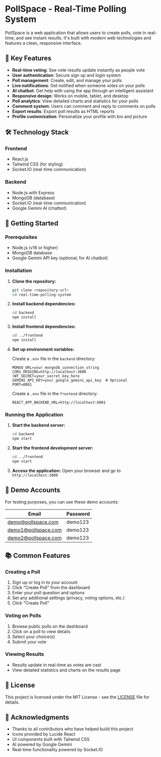 # PollSpace - Real-Time Polling System

PollSpace is a web application that allows users to create polls, vote in real-time, and see instant results. It's built with modern web technologies and features a clean, responsive interface.

## 🌟 Key Features

- **Real-time voting**: See vote results update instantly as people vote
- **User authentication**: Secure sign up and login system
- **Poll management**: Create, edit, and manage your polls
- **Live notifications**: Get notified when someone votes on your polls
- **AI chatbot**: Get help with using the app through an intelligent assistant
- **Responsive design**: Works on mobile, tablet, and desktop
- **Poll analytics**: View detailed charts and statistics for your polls
- **Comment system**: Users can comment and reply to comments on polls
- **Export results**: Export poll results as HTML reports
- **Profile customization**: Personalize your profile with bio and picture

## 🛠️ Technology Stack

### Frontend
- React.js
- Tailwind CSS (for styling)
- Socket.IO (real-time communication)

### Backend
- Node.js with Express
- MongoDB (database)
- Socket.IO (real-time communication)
- Google Gemini AI (chatbot)

## 🚀 Getting Started

### Prerequisites
- Node.js (v16 or higher)
- MongoDB database
- Google Gemini API key (optional, for AI chatbot)

### Installation

1. **Clone the repository:**
   ```bash
   git clone <repository-url>
   cd real-time-polling-system
   ```

2. **Install backend dependencies:**
   ```bash
   cd backend
   npm install
   ```

3. **Install frontend dependencies:**
   ```bash
   cd ../frontend
   npm install
   ```

4. **Set up environment variables:**

   Create a `.env` file in the `backend` directory:
   ```
   MONGO_URL=your_mongodb_connection_string
   CORS_ORIGINS=http://localhost:3000
   JWT_SECRET=your_secret_key_here
   GEMINI_API_KEY=your_google_gemini_api_key  # Optional
   PORT=8001
   ```

   Create a `.env` file in the `frontend` directory:
   ```
   REACT_APP_BACKEND_URL=http://localhost:8001
   ```

### Running the Application

1. **Start the backend server:**
   ```bash
   cd backend
   npm start
   ```

2. **Start the frontend development server:**
   ```bash
   cd ../frontend
   npm start
   ```

3. **Access the application:**
   Open your browser and go to `http://localhost:3000`

## 🧪 Demo Accounts

For testing purposes, you can use these demo accounts:

| Email | Password |
|-------|----------|
| demo@pollspace.com | demo123 |
| demo1@pollspace.com | demo123 |
| demo2@pollspace.com | demo123 |

## 📚 Common Features

### Creating a Poll
1. Sign up or log in to your account
2. Click "Create Poll" from the dashboard
3. Enter your poll question and options
4. Set any additional settings (privacy, voting options, etc.)
5. Click "Create Poll"

### Voting on Polls
1. Browse public polls on the dashboard
2. Click on a poll to view details
3. Select your choice(s)
4. Submit your vote

### Viewing Results
- Results update in real-time as votes are cast
- View detailed statistics and charts on the results page

## 📄 License

This project is licensed under the MIT License - see the [LICENSE](LICENSE) file for details.

## 🙏 Acknowledgments

- Thanks to all contributors who have helped build this project
- Icons provided by Lucide React
- UI components built with Tailwind CSS
- AI powered by Google Gemini
- Real-time functionality powered by Socket.IO